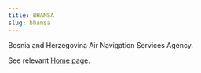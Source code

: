 ```yaml
---
title: BHANSA
slug: bhansa
---
```


Bosnia and Herzegovina Air Navigation Services Agency.

See relevant [Home page][leaf].

[leaf]: http://www.bhansa.gov.ba/en "BHANSA"

[ACE2015]: http://www.eurocontrol.int/publications/atm-cost-effectiveness-ace-2015-benchmarking-report-2016-2020-outlook "ACE 2015 Benchmarking Report"
